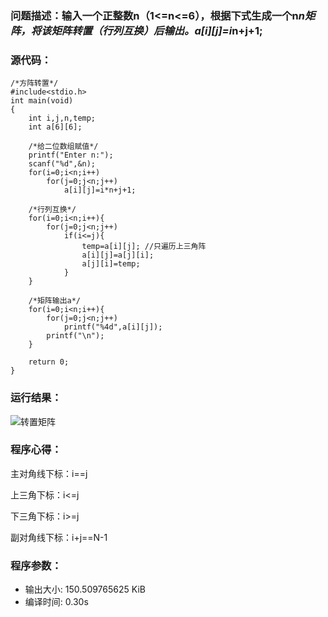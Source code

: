 ### 问题描述：输入一个正整数n（1<=n<=6），根据下式生成一个n*n矩阵，将该矩阵转置（行列互换）后输出。a[i][j]=i*n+j+1;  
### 源代码：
	/*方阵转置*/
	#include<stdio.h>
	int main(void)
	{
		int i,j,n,temp;
		int a[6][6];
		
		/*给二位数组赋值*/
		printf("Enter n:");
		scanf("%d",&n);
		for(i=0;i<n;i++)
			for(j=0;j<n;j++)
				a[i][j]=i*n+j+1;  
				
		/*行列互换*/			
		for(i=0;i<n;i++){
			for(j=0;j<n;j++)
				if(i<=j){
					temp=a[i][j]; //只遍历上三角阵 
					a[i][j]=a[j][i];
					a[j][i]=temp;
				}
		}
		
		/*矩阵输出a*/
		for(i=0;i<n;i++){
			for(j=0;j<n;j++)
				printf("%4d",a[i][j]);
			printf("\n");
		}
		
		return 0;
	}
### 运行结果：
![转置矩阵](https://upload-images.jianshu.io/upload_images/6770220-39d5ccaf17509257.png?imageMogr2/auto-orient/strip%7CimageView2/2/w/1240)

### 程序心得：
主对角线下标：i==j

上三角下标：i<=j

下三角下标：i>=j

副对角线下标：i+j==N-1

### 程序参数：
- 输出大小: 150.509765625 KiB
- 编译时间: 0.30s